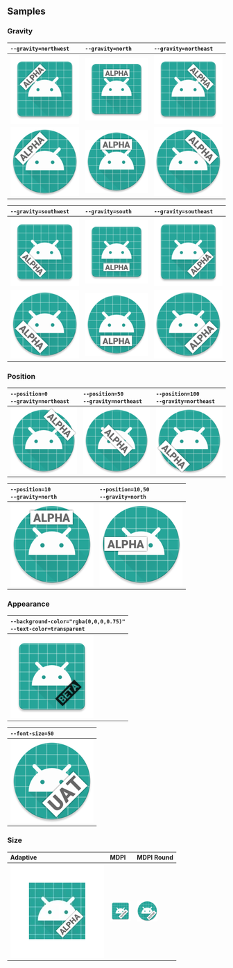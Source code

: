 ## Samples

### Gravity

| `--gravity=northwest`                                         | `--gravity=north`                                         | `--gravity=northeast`                                         |
|:--------------------------------------------------------------|:----------------------------------------------------------|:--------------------------------------------------------------|
| ![](./samples/output/ic_launcher-xxxhdpi-northwest.png)       | ![](./samples/output/ic_launcher-xxxhdpi-north.png)       | ![](./samples/output/ic_launcher-xxxhdpi-northeast.png)       |
| ![](./samples/output/ic_launcher_round-xxxhdpi-northwest.png) | ![](./samples/output/ic_launcher_round-xxxhdpi-north.png) | ![](./samples/output/ic_launcher_round-xxxhdpi-northeast.png) |

| `--gravity=southwest`                                         | `--gravity=south`                                         | `--gravity=southeast`                               |
|:--------------------------------------------------------------|:----------------------------------------------------------|:----------------------------------------------------|
| ![](./samples/output/ic_launcher-xxxhdpi-southwest.png)       | ![](./samples/output/ic_launcher-xxxhdpi-south.png)       | ![](./samples/output/ic_launcher-xxxhdpi.png)       |
| ![](./samples/output/ic_launcher_round-xxxhdpi-southwest.png) | ![](./samples/output/ic_launcher_round-xxxhdpi-south.png) | ![](./samples/output/ic_launcher_round-xxxhdpi.png) |

### Position

| `--position=0` <br/> `--gravity=northeast`                               | `--position=50` <br/> `--gravity=northeast`                               | `--position=100` <br/> `--gravity=northeast`                               |
|:-------------------------------------------------------------------------|:--------------------------------------------------------------------------|:---------------------------------------------------------------------------|
| ![](./samples/output/ic_launcher_round-xxxhdpi-position-northeast-0.png) | ![](./samples/output/ic_launcher_round-xxxhdpi-position-northeast-50.png) | ![](./samples/output/ic_launcher_round-xxxhdpi-position-northeast-100.png) |

| `--position=10` <br/> `--gravity=north`                               | `--position=10,50` <br/> `--gravity=north`                               |                                      
|:----------------------------------------------------------------------|:-------------------------------------------------------------------------|
| ![](./samples/output/ic_launcher_round-xxxhdpi-position-north-10.png) | ![](./samples/output/ic_launcher_round-xxxhdpi-position-north-10x50.png) | 

### Appearance

| `--background-color="rgba(0,0,0,0.75)"` <br/> `--text-color=transparent` |
|:-------------------------------------------------------------------------|
| ![](./samples/output/ic_launcher-xxxhdpi-dark-transparent.png)           |

| `--font-size=50`                                           |
|:-----------------------------------------------------------|
| ![](./samples/output/ic_launcher_round-xxxhdpi-larger.png) |

### Size

| Adaptive                                          | MDPI                                       | MDPI Round                                       |
|:--------------------------------------------------|:-------------------------------------------|:-------------------------------------------------|
| ![](./samples/output/ic_launcher_foreground.webp) | ![](./samples/output/ic_launcher-mdpi.png) | ![](./samples/output/ic_launcher_round-mdpi.png) |
